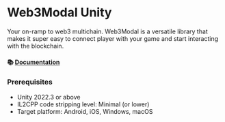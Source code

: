 # Web3Modal Unity

Your on-ramp to web3 multichain. Web3Modal is a versatile library that makes it super easy to connect player with your game and start interacting with the blockchain.

#### 📚 [Documentation](https://docs.walletconnect.com/web3modal/unity/about)

### Prerequisites

- Unity 2022.3 or above
- IL2CPP code stripping level: Minimal (or lower)
- Target platform: Android, iOS, Windows, macOS
